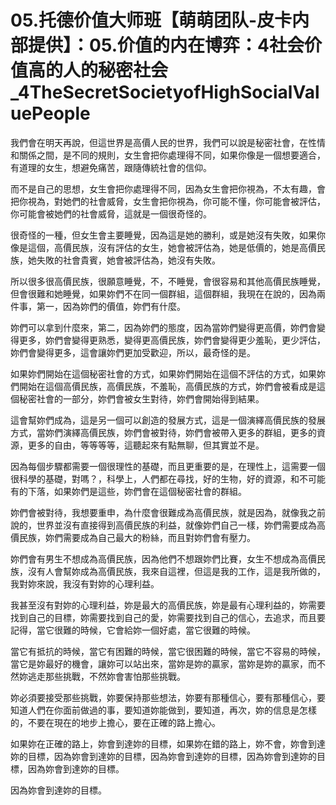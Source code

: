 # 05.托德价值大师班【萌萌团队-皮卡内部提供】：05.价值的内在博弈：4社会价值高的人的秘密社会_4TheSecretSocietyofHighSocialValuePeople

我們會在明天再說，但這世界是高價人民的世界，我們可以說是秘密社會，在性情和關係之間，是不同的規則，女生會把你處理得不同，如果你像是一個想要適合，有道理的女生，想避免痛苦，跟隨傳統社會的信仰。

而不是自己的思想，女生會把你處理得不同，因為女生會把你視為，不太有趣，會把你視為，對她們的社會威脅，女生會把你視為，你可能不懂，你可能會被評估，你可能會被她們的社會威脅，這就是一個很奇怪的。

很奇怪的一種，但女生會主要睡覺，因為這是她的勝利，或是她沒有失敗，如果你像是這個，高價民族，沒有評估的女生，她會被評估為，她是低價的，她是高價民族，她失敗的社會貴賓，她會被評估為，她沒有失敗。

所以很多很高價民族，很願意睡覺，不，不睡覺，會很容易和其他高價民族睡覺，但會很難和她睡覺，如果妳們不在同一個群組，這個群組，我現在在說的，因為兩件事，第一，因為妳們的價值，妳們有什麼。

妳們可以拿到什麼來，第二，因為妳們的態度，因為當妳們變得更高價，妳們會變得更多，妳們會變得更熟悉，變得更高價民族，妳們會變得更少羞恥，更少評估，妳們會變得更多，這會讓妳們更加受歡迎，所以，最奇怪的是。

如果妳們開始在這個秘密社會的方式，如果妳們開始在這個不評估的方式，如果妳們開始在這個高價民族，高價民族，不羞恥，高價民族的方式，妳們會被看成是這個秘密社會的一部分，妳們會被女生對待，妳們會開始得到結果。

這會幫妳們成為，這是另一個可以創造的發展方式，這是一個演繹高價民族的發展方式，當妳們演繹高價民族，妳們會被對待，妳們會被帶入更多的群組，更多的資源，更多的自由，等等等等，這聽起來有點無聊，但其實並不是。

因為每個步驟都需要一個很理性的基礎，而且更重要的是，在理性上，這需要一個很科學的基礎，對嗎？，科學上，人們都在尋找，好的生物，好的資源，和不可能有的下落，如果妳們是這些，妳們會在這個秘密社會的群組。

妳們會被對待，我想要重申，為什麼會很難成為高價民族，就是因為，就像我之前說的，世界並沒有直接得到高價民族的利益，就像妳們自己一樣，妳們需要成為高價民族，妳們需要成為自己最大的粉絲，而且對妳們會有壓力。

妳們會有男生不想成為高價民族，因為他們不想跟妳們比賽，女生不想成為高價民族，沒有人會幫妳成為高價民族，我來自這裡，但這是我的工作，這是我所做的，我對妳來說，我沒有對妳的心理利益。

我甚至沒有對妳的心理利益，妳是最大的高價民族，妳是最有心理利益的，妳需要找到自己的目標，妳需要找到自己的愛，妳需要找到自己的信心，去追求，而且要記得，當它很難的時候，它會給妳一個好處，當它很難的時候。

當它有抵抗的時候，當它有困難的時候，當它很困難的時候，當它不容易的時候，當它是妳最好的機會，讓妳可以站出來，當妳是妳的贏家，當妳是妳的贏家，而不然妳逃走那些挑戰，不然妳會害怕那些挑戰。

妳必須要接受那些挑戰，妳要保持那些想法，妳要有那種信心，要有那種信心，要知道人們在你面前做過的事，要知道妳能做到，要知道，再次，妳的信息是怎樣的，不要在現在的地步上擔心，要在正確的路上擔心。

如果妳在正確的路上，妳會到達妳的目標，如果妳在錯的路上，妳不會，妳會到達妳的目標，因為妳會到達妳的目標，因為妳會到達妳的目標，因為妳會到達妳的目標，因為妳會到達妳的目標。

因為妳會到達妳的目標。